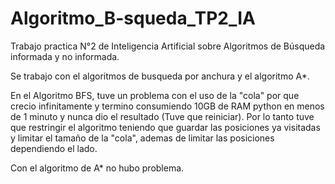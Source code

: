 # Algoritmo_B-squeda_TP2_IA
Trabajo practica N°2 de Inteligencia Artificial sobre Algoritmos de Búsqueda informada y no informada. 

Se trabajo con el algoritmos de busqueda por anchura y el algoritmo A*.

En el Algoritmo BFS, tuve un problema con el uso de la "cola" por que crecio infinitamente y termino consumiendo 10GB de RAM python en menos de 1 minuto y nunca dio el resultado (Tuve que reiniciar). Por lo tanto tuve que restringir el algoritmo teniendo que guardar las posiciones ya visitadas y limitar el tamaño de la "cola", ademas de limitar las posiciones dependiendo el lado.

Con el algoritmo de A* no hubo problema.
